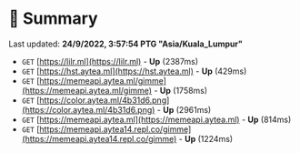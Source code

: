 # 📖 Summary
Last updated: **24/9/2022, 3:57:54 PTG "Asia/Kuala_Lumpur"**

- `GET` [https://lilr.ml](https://lilr.ml) - **Up** (2387ms)
- `GET` [https://hst.aytea.ml](https://hst.aytea.ml) - **Up** (429ms)
- `GET` [https://memeapi.aytea.ml/gimme](https://memeapi.aytea.ml/gimme) - **Up** (1758ms)
- `GET` [https://color.aytea.ml/4b31d6.png](https://color.aytea.ml/4b31d6.png) - **Up** (2961ms)
- `GET` [https://memeapi.aytea.ml](https://memeapi.aytea.ml) - **Up** (814ms)
- `GET` [https://memeapi.aytea14.repl.co/gimme](https://memeapi.aytea14.repl.co/gimme) - **Up** (1224ms)
